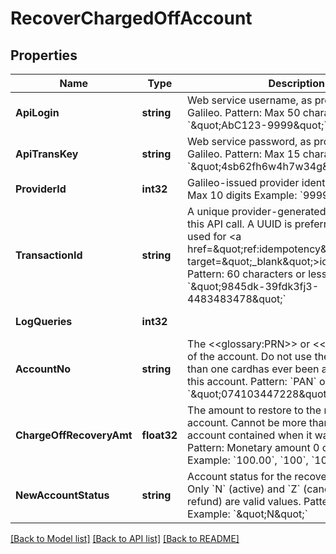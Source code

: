 # RecoverChargedOffAccount

## Properties
Name | Type | Description | Notes
------------ | ------------- | ------------- | -------------
**ApiLogin** | **string** | Web service username, as provided by Galileo. Pattern: Max 50 characters Example: &#x60;\&quot;AbC123-9999\&quot;&#x60; | [optional] [default to AbC123-9999]
**ApiTransKey** | **string** | Web service password, as provided by Galileo. Pattern: Max 15 characters Example: &#x60;\&quot;4sb62fh6w4h7w34g\&quot;&#x60; | [optional] [default to 4sb62fh6w4h7w34g]
**ProviderId** | **int32** | Galileo-issued provider identifier. Pattern: Max 10 digits Example: &#x60;9999&#x60; | [optional] [default to 9999]
**TransactionId** | **string** | A unique provider-generated ID to identify this API call. A UUID is preferred. This value is used for &lt;a href&#x3D;\&quot;ref:idempotency\&quot; target&#x3D;\&quot;_blank\&quot;&gt;idempotency&lt;/a&gt;. Pattern: 60 characters or less Example: &#x60;\&quot;9845dk-39fdk3fj3-4483483478\&quot;&#x60; | [default to 123e4567-e89b-12d3-a456-426614174000]
**LogQueries** | **int32** |  | [optional] [default to LOG_QUERIES.0_]
**AccountNo** | **string** | The &lt;&lt;glossary:PRN&gt;&gt; or &lt;&lt;glossary:PAN&gt;&gt; of the account. Do not use the PRN if more than one cardhas ever been associated with this account. Pattern: &#x60;PAN&#x60; or &#x60;PRN&#x60; Example: &#x60;\&quot;074103447228\&quot;&#x60; | [default to 074103447228]
**ChargeOffRecoveryAmt** | **float32** | The amount to restore to the recovered account. Cannot be more than what the account contained when it was charged off. Pattern: Monetary amount 0 or greater.  Example: &#x60;100.00&#x60;, &#x60;100&#x60;, &#x60;100.73&#x60; | [default to 100]
**NewAccountStatus** | **string** | Account status for the recovered account. Only &#x60;N&#x60; (active) and &#x60;Z&#x60; (canceled without refund) are valid values.  Pattern: &#x60;N&#x60; or &#x60;Z&#x60;  Example: &#x60;\&quot;N\&quot;&#x60; | [default to NEW_ACCOUNT_STATUS.N]

[[Back to Model list]](../README.md#documentation-for-models) [[Back to API list]](../README.md#documentation-for-api-endpoints) [[Back to README]](../README.md)

